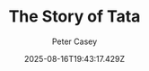---
title: "The Story of Tata"
date: "2025-08-16T19:43:17.429Z"
author: "Peter Casey"
read_year: "NO"
recommendation: '3'
url: /bookshelf/the-story-of-tata
---